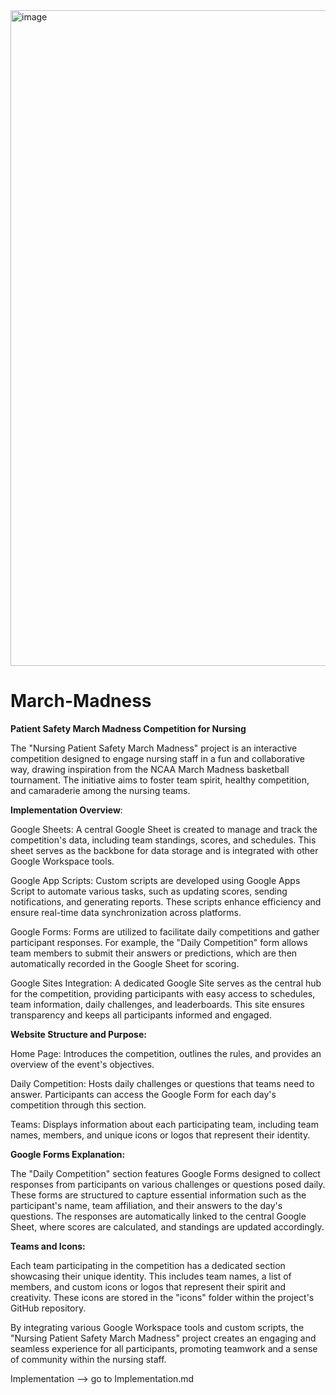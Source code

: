 <img width="1049" alt="image" src="https://github.com/user-attachments/assets/b505d759-1d94-4a3a-9500-aead139b3922" />

# March-Madness
**Patient Safety March Madness Competition for Nursing**

The "Nursing Patient Safety March Madness" project is an interactive competition designed to engage nursing staff in a fun and collaborative way, drawing inspiration from the NCAA March Madness basketball tournament. The initiative aims to foster team spirit, healthy competition, and camaraderie among the nursing teams.​

**Implementation Overview**:

Google Sheets: A central Google Sheet is created to manage and track the competition's data, including team standings, scores, and schedules. This sheet serves as the backbone for data storage and is integrated with other Google Workspace tools.​

Google App Scripts: Custom scripts are developed using Google Apps Script to automate various tasks, such as updating scores, sending notifications, and generating reports. These scripts enhance efficiency and ensure real-time data synchronization across platforms.

Google Forms: Forms are utilized to facilitate daily competitions and gather participant responses. For example, the "Daily Competition" form allows team members to submit their answers or predictions, which are then automatically recorded in the Google Sheet for scoring.​

Google Sites Integration: A dedicated Google Site serves as the central hub for the competition, providing participants with easy access to schedules, team information, daily challenges, and leaderboards. This site ensures transparency and keeps all participants informed and engaged.​

**Website Structure and Purpose:**

Home Page: Introduces the competition, outlines the rules, and provides an overview of the event's objectives.​

Daily Competition: Hosts daily challenges or questions that teams need to answer. Participants can access the Google Form for each day's competition through this section.​

Teams: Displays information about each participating team, including team names, members, and unique icons or logos that represent their identity.​

**Google Forms Explanation:**

The "Daily Competition" section features Google Forms designed to collect responses from participants on various challenges or questions posed daily. These forms are structured to capture essential information such as the participant's name, team affiliation, and their answers to the day's questions. The responses are automatically linked to the central Google Sheet, where scores are calculated, and standings are updated accordingly.​

**Teams and Icons:**

Each team participating in the competition has a dedicated section showcasing their unique identity. This includes team names, a list of members, and custom icons or logos that represent their spirit and creativity. These icons are stored in the "icons" folder within the project's GitHub repository.

By integrating various Google Workspace tools and custom scripts, the "Nursing Patient Safety March Madness" project creates an engaging and seamless experience for all participants, promoting teamwork and a sense of community within the nursing staff.

Implementation --> go to Implementation.md
